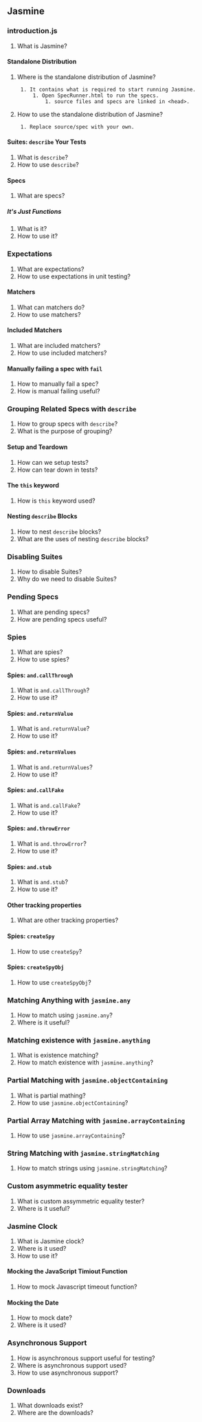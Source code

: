 ## Jasmine ##

### introduction.js ###
1. What is Jasmine?

#### Standalone Distribution ####
1. Where is the standalone distribution of Jasmine?
	
		1. It contains what is required to start running Jasmine.
			1. Open SpecRunner.html to run the specs.
				1. source files and specs are linked in <head>.

2. How to use the standalone distribution of Jasmine?
	
		1. Replace source/spec with your own.

#### Suites: `describe` Your Tests ####
1. What is `describe`?
2. How to use `describe`?

#### Specs ####
1. What are specs?

##### It's Just Functions #####
1. What is it?
2. How to use it?

### Expectations ###
1. What are expectations?
2. How to use expectations in unit testing?

#### Matchers ####
1. What can matchers do?
2. How to use matchers?

#### Included Matchers ####
1. What are included matchers?
2. How to use included matchers?

#### Manually failing a spec with `fail` ####
1. How to manually fail a spec?
2. How is manual failing useful?

### Grouping Related Specs with `describe` ###
1. How to group specs with `describe`?
2. What is the purpose of grouping?

#### Setup and Teardown ####
1. How can we setup tests?
2. How can tear down in tests?

#### The `this` keyword ####
1. How is `this` keyword used?

#### Nesting `describe` Blocks ####
1. How to nest `describe` blocks?
2. What are the uses of nesting `describe` blocks?

### Disabling Suites ###
1. How to disable Suites?
2. Why do we need to disable Suites?

### Pending Specs ###
1. What are pending specs?
2. How are pending specs useful? 

### Spies ###
1. What are spies?
2. How to use spies?

#### Spies: `and.callThrough` ####
1. What is `and.callThrough`?
2. How to use it?

#### Spies: `and.returnValue` ####
1. What is `and.returnValue`?
2. How to use it?

#### Spies: `and.returnValues` ####
1. What is `and.returnValues`?
2. How to use it?

#### Spies: `and.callFake` ####
1. What is `and.callFake`?
2. How to use it?

#### Spies: `and.throwError` ####
1. What is `and.throwError`?
2. How to use it?

#### Spies: `and.stub` ####
1. What is `and.stub`?
2. How to use it?

#### Other tracking properties ####
1. What are other tracking properties?

#### Spies: `createSpy` ####
1. How to use `createSpy`?

#### Spies: `createSpyObj` ####
1. How to use `createSpyObj`?

### Matching Anything with `jasmine.any` ###
1. How to match using `jasmine.any`?
2. Where is it useful?

### Matching existence with `jasmine.anything` ###
1. What is existence matching?
2. How to match existence with `jasmine.anything`?

### Partial Matching with `jasmine.objectContaining` ###
1. What is partial mathing?
2. How to use `jasmine.objectContaining`?

### Partial Array Matching with `jasmine.arrayContaining` ###
1. How to use `jasmine.arrayContaining`?

### String Matching with `jasmine.stringMatching` ###
1. How to match strings using `jasmine.stringMatching`?

### Custom asymmetric equality tester ###
1. What is custom assymmetric equality tester?
2. Where is it useful?

### Jasmine Clock ###
1. What is Jasmine clock?
2. Where is it used?
3. How to use it?

#### Mocking the JavaScript Timiout Function ####
1. How to mock Javascript timeout function?

#### Mocking the Date ####
1. How to mock date?
2. Where is it used?

### Asynchronous Support ###
1. How is asynchronous support useful for testing?
2. Where is asynchronous support used?
3. How to use asynchronous support?

### Downloads
1. What downloads exist?
2. Where are the downloads?